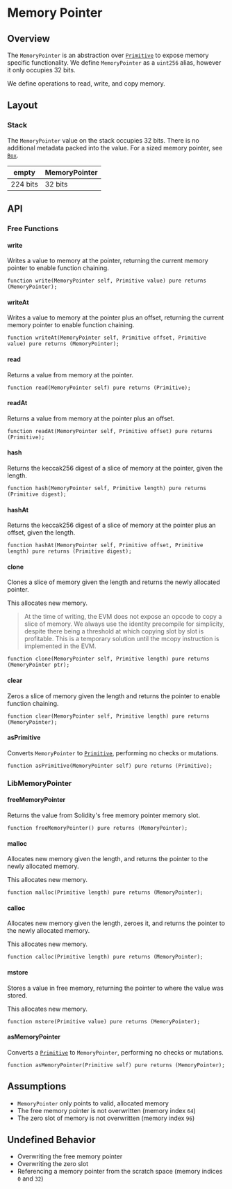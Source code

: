 # Memory Pointer

## Overview

The `MemoryPointer` is an abstraction over [`Primitive`](ch02-01-primitive.md) to expose memory
specific functionality. We define `MemoryPointer` as a `uint256` alias, however it only occupies 32
bits.

We define operations to read, write, and copy memory.

## Layout

### Stack

The `MemoryPointer` value on the stack occupies 32 bits. There is no additional metadata packed into
the value. For a sized memory pointer, see [`Box`](ch02-07-box.md).

| empty    | MemoryPointer |
| -------- | --------------- |
| 224 bits | 32 bits         |

## API

### Free Functions

#### write

Writes a value to memory at the pointer, returning the current memory pointer to enable function
chaining.

```solidity
function write(MemoryPointer self, Primitive value) pure returns (MemoryPointer);
```

#### writeAt

Writes a value to memory at the pointer plus an offset, returning the current memory pointer to
enable function chaining.

```solidity
function writeAt(MemoryPointer self, Primitive offset, Primitive value) pure returns (MemoryPointer);
```

#### read

Returns a value from memory at the pointer.

```solidity
function read(MemoryPointer self) pure returns (Primitive);
```

#### readAt

Returns a value from memory at the pointer plus an offset.

```solidity
function readAt(MemoryPointer self, Primitive offset) pure returns (Primitive);
```

#### hash

Returns the keccak256 digest of a slice of memory at the pointer, given the length.

```solidity
function hash(MemoryPointer self, Primitive length) pure returns (Primitive digest);
```

#### hashAt

Returns the keccak256 digest of a slice of memory at the pointer plus an offset, given the length.

```solidity
function hashAt(MemoryPointer self, Primitive offset, Primitive length) pure returns (Primitive digest);
```

#### clone

Clones a slice of memory given the length and returns the newly allocated pointer.

This allocates new memory.

> At the time of writing, the EVM does not expose an opcode to copy a slice of memory. We always use
> the identity precompile for simplicity, despite there being a threshold at which copying slot by
> slot is profitable. This is a temporary solution until the mcopy instruction is implemented in the
> EVM.

```solidity
function clone(MemoryPointer self, Primitive length) pure returns (MemoryPointer ptr);
```

#### clear

Zeros a slice of memory given the length and returns the pointer to enable function chaining.

```solidity
function clear(MemoryPointer self, Primitive length) pure returns (MemoryPointer);
```

#### asPrimitive

Converts `MemoryPointer` to [`Primitive`](ch02-01-primitive.md), performing no checks or mutations.

```solidity
function asPrimitive(MemoryPointer self) pure returns (Primitive);
```

### LibMemoryPointer

#### freeMemoryPointer

Returns the value from Solidity's free memory pointer memory slot.

```solidity
function freeMemoryPointer() pure returns (MemoryPointer);
```

#### malloc

Allocates new memory given the length, and returns the pointer to the newly allocated memory.

This allocates new memory.

```solidity
function malloc(Primitive length) pure returns (MemoryPointer);
```

#### calloc

Allocates new memory given the length, zeroes it, and returns the pointer to the newly allocated
memory.

This allocates new memory.

```solidity
function calloc(Primitive length) pure returns (MemoryPointer);
```

#### mstore

Stores a value in free memory, returning the pointer to where the value was stored.

This allocates new memory.

```solidity
function mstore(Primitive value) pure returns (MemoryPointer);
```

#### asMemoryPointer

Converts a [`Primitive`](ch02-01-primitive.md) to `MemoryPointer`, performing no checks or
mutations.

```solidity
function asMemoryPointer(Primitive self) pure returns (MemoryPointer);
```

## Assumptions

- `MemoryPointer` only points to valid, allocated memory
- The free memory pointer is not overwritten (memory index `64`)
- The zero slot of memory is not overwritten (memory index `96`)

## Undefined Behavior

- Overwriting the free memory pointer
- Overwriting the zero slot
- Referencing a memory pointer from the scratch space (memory indices `0` and `32`)
